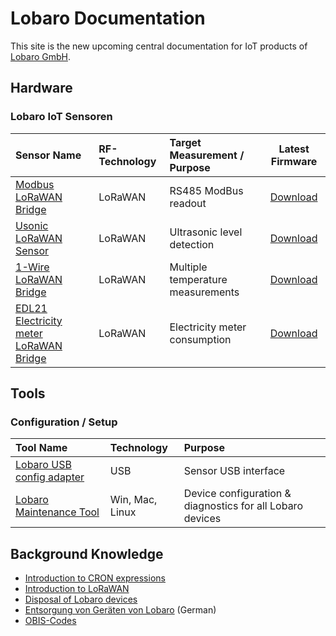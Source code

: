 # Lobaro Documentation

This site is the new upcoming central documentation for IoT products 
of [Lobaro GmbH](https://www.lobaro.de).

<!-- ![Lobaro-Logo](./img/slogan_links_webHeader_.png) -->

## Hardware

### Lobaro IoT Sensoren

| Sensor Name         | RF-Technology     | Target Measurement / Purpose   | Latest Firmware   | 
| :-------------  |:----------------|:----------------|:----------------:|
| [Modbus LoRaWAN Bridge](iot-devices/modbus-lorawan/0.3.0/)       | LoRaWAN | RS485 ModBus readout | [Download](http://files.lobaro.com/index.php/s/nGepkXTjLoNMrnr)
| [Usonic LoRaWAN Sensor](iot-devices/usonic-lorawan)  | LoRaWAN | Ultrasonic level detection | [Download](http://files.lobaro.com/index.php/s/9oRCgmKwTnYeFs4)
| [1-Wire LoRaWAN Bridge](iot-devices/1-wire-lorawan)       | LoRaWAN | Multiple temperature measurements | [Download](http://files.lobaro.com/index.php/s/8JeG6Xa4FsnXbY6)
| [EDL21 Electricity meter LoRaWAN Bridge](iot-devices/edl21-opto-lorawan) | LoRaWAN | Electricity meter consumption | [Download](http://files.lobaro.com/index.php/s/JdoTHFc6qrNHQkJ)

## Tools

### Configuration / Setup
| Tool Name     | Technology     | Purpose   | 
| :-------------  |:----------------|:----------------|
| [Lobaro USB config adapter](tools/usb-config-adapter.md) | USB | Sensor USB interface |
| [Lobaro Maintenance Tool](tools/lobaro-tool.md) | Win, Mac, Linux | Device configuration & diagnostics for all Lobaro devices|


## Background Knowledge
* [Introduction to CRON expressions](background/cron-expressions) 
* [Introduction to LoRaWAN](background/lorawan) 
* [Disposal of Lobaro devices](background/weee-disposal)
* [Entsorgung von Geräten von Lobaro](background/weee-entsorgung) (German)
* [OBIS-Codes](background/obis-codes)

[lobaro]: https://lobaro.com
